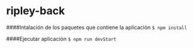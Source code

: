 # ripley-back

####Intalación de los paquetes que contiene la aplicación
`$ npm install`

####Ejecutar aplicación
`$ npm run devStart`
